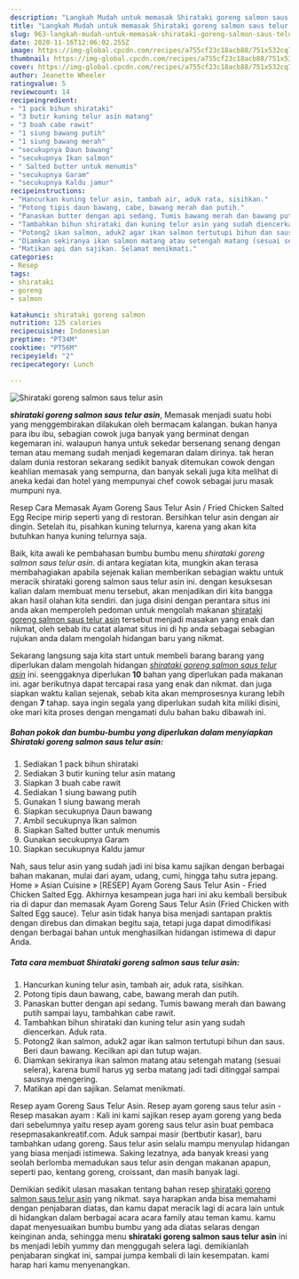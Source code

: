 ```yaml
---
description: "Langkah Mudah untuk memasak Shirataki goreng salmon saus telur asin, Anti Gagal"
title: "Langkah Mudah untuk memasak Shirataki goreng salmon saus telur asin, Anti Gagal"
slug: 963-langkah-mudah-untuk-memasak-shirataki-goreng-salmon-saus-telur-asin-anti-gagal
date: 2020-11-16T12:06:02.255Z
image: https://img-global.cpcdn.com/recipes/a755cf23c18acb88/751x532cq70/shirataki-goreng-salmon-saus-telur-asin-foto-resep-utama.jpg
thumbnail: https://img-global.cpcdn.com/recipes/a755cf23c18acb88/751x532cq70/shirataki-goreng-salmon-saus-telur-asin-foto-resep-utama.jpg
cover: https://img-global.cpcdn.com/recipes/a755cf23c18acb88/751x532cq70/shirataki-goreng-salmon-saus-telur-asin-foto-resep-utama.jpg
author: Jeanette Wheeler
ratingvalue: 5
reviewcount: 14
recipeingredient:
- "1 pack bihun shirataki"
- "3 butir kuning telur asin matang"
- "3 buah cabe rawit"
- "1 siung bawang putih"
- "1 siung bawang merah"
- "secukupnya Daun bawang"
- "secukupnya Ikan salmon"
- " Salted butter untuk menumis"
- "secukupnya Garam"
- "secukupnya Kaldu jamur"
recipeinstructions:
- "Hancurkan kuning telur asin, tambah air, aduk rata, sisihkan."
- "Potong tipis daun bawang, cabe, bawang merah dan putih."
- "Panaskan butter dengan api sedang. Tumis bawang merah dan bawang putih sampai layu, tambahkan cabe rawit."
- "Tambahkan bihun shirataki dan kuning telur asin yang sudah diencerkan. Aduk rata."
- "Potong2 ikan salmon, aduk2 agar ikan salmon tertutupi bihun dan saus. Beri daun bawang. Kecilkan api dan tutup wajan."
- "Diamkan sekiranya ikan salmon matang atau setengah matang (sesuai selera), karena bumil harus yg serba matang jadi tadi ditinggal sampai sausnya mengering."
- "Matikan api dan sajikan. Selamat menikmati."
categories:
- Resep
tags:
- shirataki
- goreng
- salmon

katakunci: shirataki goreng salmon 
nutrition: 125 calories
recipecuisine: Indonesian
preptime: "PT34M"
cooktime: "PT56M"
recipeyield: "2"
recipecategory: Lunch

---
```



![Shirataki goreng salmon saus telur asin](https://img-global.cpcdn.com/recipes/a755cf23c18acb88/751x532cq70/shirataki-goreng-salmon-saus-telur-asin-foto-resep-utama.jpg)

<b><i>shirataki goreng salmon saus telur asin</i></b>, Memasak menjadi suatu hobi yang menggembirakan dilakukan oleh bermacam kalangan. bukan hanya para ibu ibu, sebagian cowok juga banyak yang berminat dengan kegemaran ini. walaupun hanya untuk sekedar bersenang senang dengan teman atau memang sudah menjadi kegemaran dalam dirinya. tak heran dalam dunia restoran sekarang sedikit banyak ditemukan cowok dengan keahlian memasak yang sempurna, dan banyak sekali juga kita melihat di aneka kedai dan hotel yang mempunyai chef cowok sebagai juru masak mumpuni nya.

Resep Cara Memasak Ayam Goreng Saus Telur Asin / Fried Chicken Salted Egg Recipe mirip seperti yang di restoran. Bersihkan telur asin dengan air dingin. Setelah itu, pisahkan kuning telurnya, karena yang akan kita butuhkan hanya kuning telurnya saja.

Baik, kita awali ke pembahasan bumbu bumbu menu <i>shirataki goreng salmon saus telur asin</i>. di antara kegiatan kita, mungkin akan terasa membahagiakan apabila sejenak kalian memberikan sebagian waktu untuk meracik shirataki goreng salmon saus telur asin ini. dengan kesuksesan kalian dalam membuat menu tersebut, akan menjadikan diri kita bangga akan hasil olahan kita sendiri. dan juga disini dengan perantara situs ini anda akan memperoleh pedoman untuk mengolah makanan <u>shirataki goreng salmon saus telur asin</u> tersebut menjadi masakan yang enak dan nikmat, oleh sebab itu catat alamat situs ini di hp anda sebagai sebagian rujukan anda dalam mengolah hidangan baru yang nikmat.


Sekarang langsung saja kita start untuk membeli barang barang yang diperlukan dalam mengolah hidangan <u><i>shirataki goreng salmon saus telur asin</i></u> ini. seenggaknya diperlukan <b>10</b> bahan yang diperlukan pada makanan ini. agar berikutnya dapat tercapai rasa yang enak dan nikmat. dan juga siapkan waktu kalian sejenak, sebab kita akan memprosesnya kurang lebih dengan <b>7</b> tahap. saya ingin segala yang diperlukan sudah kita miliki disini, oke mari kita proses dengan mengamati dulu bahan baku dibawah ini.

<!--inarticleads1-->

##### Bahan pokok dan bumbu-bumbu yang diperlukan dalam menyiapkan Shirataki goreng salmon saus telur asin:

1. Sediakan 1 pack bihun shirataki
1. Sediakan 3 butir kuning telur asin matang
1. Siapkan 3 buah cabe rawit
1. Sediakan 1 siung bawang putih
1. Gunakan 1 siung bawang merah
1. Siapkan secukupnya Daun bawang
1. Ambil secukupnya Ikan salmon
1. Siapkan  Salted butter untuk menumis
1. Gunakan secukupnya Garam
1. Siapkan secukupnya Kaldu jamur


Nah, saus telur asin yang sudah jadi ini bisa kamu sajikan dengan berbagai bahan makanan, mulai dari ayam, udang, cumi, hingga tahu sutra jepang. Home » Asian Cuisine » [RESEP] Ayam Goreng Saus Telur Asin - Fried Chicken Salted Egg. Akhirnya kesampean juga hari ini aku kembali bersibuk ria di dapur dan memasak Ayam Goreng Saus Telur Asin (Fried Chicken with Salted Egg sauce). Telur asin tidak hanya bisa menjadi santapan praktis dengan direbus dan dimakan begitu saja, tetapi juga dapat dimodifikasi dengan berbagai bahan untuk menghasilkan hidangan istimewa di dapur Anda. 

<!--inarticleads2-->

##### Tata cara membuat Shirataki goreng salmon saus telur asin:

1. Hancurkan kuning telur asin, tambah air, aduk rata, sisihkan.
1. Potong tipis daun bawang, cabe, bawang merah dan putih.
1. Panaskan butter dengan api sedang. Tumis bawang merah dan bawang putih sampai layu, tambahkan cabe rawit.
1. Tambahkan bihun shirataki dan kuning telur asin yang sudah diencerkan. Aduk rata.
1. Potong2 ikan salmon, aduk2 agar ikan salmon tertutupi bihun dan saus. Beri daun bawang. Kecilkan api dan tutup wajan.
1. Diamkan sekiranya ikan salmon matang atau setengah matang (sesuai selera), karena bumil harus yg serba matang jadi tadi ditinggal sampai sausnya mengering.
1. Matikan api dan sajikan. Selamat menikmati.


Resep ayam Goreng Saus Telur Asin. Resep ayam goreng saus telur asin - Resep masakan ayam : Kali ini kami sajikan resep ayam goreng yang beda dari sebelumnya yaitu resep ayam goreng saus telur asin buat pembaca resepmasakankreatif.com. Aduk sampai masir (bertbutir kasar), baru tambahkan udang goreng. Saus telur asin selalu mampu menyulap hidangan yang biasa menjadi istimewa. Saking lezatnya, ada banyak kreasi yang seolah berlomba memadukan saus telur asin dengan makanan apapun, seperti pao, kentang goreng, croissant, dan masih banyak lagi. 

Demikian sedikit ulasan masakan tentang bahan resep <u>shirataki goreng salmon saus telur asin</u> yang nikmat. saya harapkan anda bisa memahami dengan penjabaran diatas, dan kamu dapat meracik lagi di acara lain untuk di hidangkan dalam berbagai acara acara family atau teman kamu. kamu dapat menyesuaikan bumbu bumbu yang ada diatas selaras dengan keinginan anda, sehingga menu <b>shirataki goreng salmon saus telur asin</b> ini bs menjadi lebih yummy dan menggugah selera lagi. demikianlah penjabaran singkat ini, sampai jumpa kembali di lain kesempatan. kami harap hari kamu menyenangkan.
